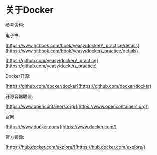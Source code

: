 # 关于Docker

参考资料:

电子书:

[https://www.gitbook.com/book/yeasy/docker\\_practice/details](https://www.gitbook.com/book/yeasy/docker\_practice/details)

[https://github.com/yeasy/docker\\_practice](https://github.com/yeasy/docker\_practice)

Docker开源:

[https://github.com/docker/docker](https://github.com/docker/docker)

开源容器联盟:

[https://www.opencontainers.org/](https://www.opencontainers.org/)

官网:

[https://www.docker.com/](https://www.docker.com/)

官方镜像:

[https://hub.docker.com/explore/](https://hub.docker.com/explore/)

